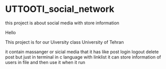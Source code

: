 # UTTOOTI_social_network
this project is about social media 
with store information 


Hello 

This project is for our Uiversity class 
University of Tehran 

it contain massanger or sicial media that it has like post login logout delete post 
but just in terminal in c language with linklist
it can store information of users in file and then use it when it run 